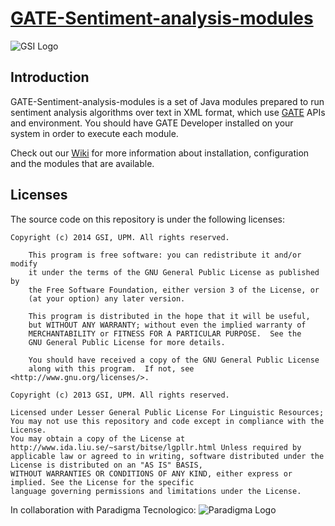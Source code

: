 [GATE-Sentiment-analysis-modules](https://github.com/gsi-upm/GATE-modules)
=====
![GSI Logo](http://gsi.dit.upm.es/templates/jgsi/images/logo.png)

## Introduction
GATE-Sentiment-analysis-modules is a set of Java modules prepared to run sentiment analysis algorithms over text in XML format, which use [GATE](http://gate.ac.uk) APIs and environment.
You should have GATE Developer installed on your system in order to execute each module.

Check out our [Wiki](https://github.com/gsi-upm/GATE-modules/wiki) for more information about installation, configuration and the modules that are available.

## Licenses

The source code on this repository is under the following licenses:

```
Copyright (c) 2014 GSI, UPM. All rights reserved.

    This program is free software: you can redistribute it and/or modify
    it under the terms of the GNU General Public License as published by
    the Free Software Foundation, either version 3 of the License, or
    (at your option) any later version.

    This program is distributed in the hope that it will be useful,
    but WITHOUT ANY WARRANTY; without even the implied warranty of
    MERCHANTABILITY or FITNESS FOR A PARTICULAR PURPOSE.  See the
    GNU General Public License for more details.

    You should have received a copy of the GNU General Public License
    along with this program.  If not, see <http://www.gnu.org/licenses/>.
```

```
Copyright (c) 2013 GSI, UPM. All rights reserved.

Licensed under Lesser General Public License For Linguistic Resources; 
You may not use this repository and code except in compliance with the License. 
You may obtain a copy of the License at http://www.ida.liu.se/~sarst/bitse/lgpllr.html Unless required by 
applicable law or agreed to in writing, software distributed under the License is distributed on an "AS IS" BASIS,
WITHOUT WARRANTIES OR CONDITIONS OF ANY KIND, either express or implied. See the License for the specific 
language governing permissions and limitations under the License.
```


In collaboration with Paradigma Tecnologico:
![Paradigma Logo](https://dl.dropboxusercontent.com/u/21681328/paradigma.png)

